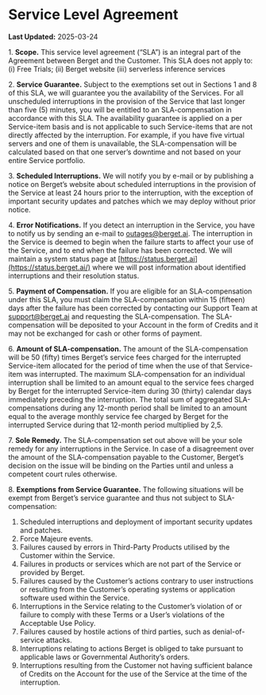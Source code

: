 Service Level Agreement
=======================

**Last Updated:** 2025-03-24

1\. **Scope.** This service level agreement (“SLA”) is an integral part of the Agreement between Berget and the Customer. This SLA does not apply to: (i) Free Trials; (ii) Berget website (iii) serverless inference services

2\. **Service Guarantee.** Subject to the exemptions set out in Sections 1 and 8 of this SLA, we will guarantee you the availability of the Services. For all unscheduled interruptions in the provision of the Service that last longer than five (5) minutes, you will be entitled to an SLA-compensation in accordance with this SLA. The availability guarantee is applied on a per Service-item basis and is not applicable to such Service-items that are not directly affected by the interruption. For example, if you have five virtual servers and one of them is unavailable, the SLA-compensation will be calculated based on that one server’s downtime and not based on your entire Service portfolio.

3\. **Scheduled Interruptions.** We will notify you by e-mail or by publishing a notice on Berget’s website about scheduled interruptions in the provision of the Service at least 24 hours prior to the interruption, with the exception of important security updates and patches which we may deploy without prior notice.

4\. **Error Notifications.** If you detect an interruption in the Service, you have to notify us by sending an e-mail to [outages@berget.ai](mailto:outages@berget.ai). The interruption in the Service is deemed to begin when the failure starts to affect your use of the Service, and to end when the failure has been corrected. We will maintain a system status page at [https://status.berget.ai](https://status.berget.ai/) where we will post information about identified interruptions and their resolution status.

5\. **Payment of Compensation.** If you are eligible for an SLA-compensation under this SLA, you must claim the SLA-compensation within 15 (fifteen) days after the failure has been corrected by contacting our Support Team at [support@berget.ai](mailto:support@berget.ai) and requesting the SLA-compensation. The SLA-compensation will be deposited to your Account in the form of Credits and it may not be exchanged for cash or other forms of payment.

6\. **Amount of SLA-compensation.** The amount of the SLA-compensation will be 50 (fifty) times Berget’s service fees charged for the interrupted Service-item allocated for the period of time when the use of that Service-item was interrupted. The maximum SLA-compensation for an individual interruption shall be limited to an amount equal to the service fees charged by Berget for the interrupted Service-item during 30 (thirty) calendar days immediately preceding the interruption. The total sum of aggregated SLA-compensations during any 12-month period shall be limited to an amount equal to the average monthly service fee charged by Berget for the interrupted Service during that 12-month period multiplied by 2,5.

7\. **Sole Remedy.** The SLA-compensation set out above will be your sole remedy for any interruptions in the Service. In case of a disagreement over the amount of the SLA-compensation payable to the Customer, Berget’s decision on the issue will be binding on the Parties until and unless a competent court rules otherwise.

8\. **Exemptions from Service Guarantee.** The following situations will be exempt from Berget’s service guarantee and thus not subject to SLA-compensation:

1. Scheduled interruptions and deployment of important security updates and patches.
2. Force Majeure events.
3. Failures caused by errors in Third-Party Products utilised by the Customer within the Service.
4. Failures in products or services which are not part of the Service or provided by Berget.
5. Failures caused by the Customer’s actions contrary to user instructions or resulting from the Customer’s operating systems or application software used within the Service.
6. Interruptions in the Service relating to the Customer’s violation of or failure to comply with these Terms or a User’s violations of the Acceptable Use Policy.
7. Failures caused by hostile actions of third parties, such as denial-of-service attacks.
8. Interruptions relating to actions Berget is obliged to take pursuant to applicable laws or Governmental Authority’s orders.
9. Interruptions resulting from the Customer not having sufficient balance of Credits on the Account for the use of the Service at the time of the interruption.